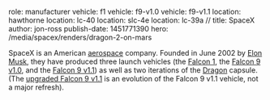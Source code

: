 role: manufacturer
vehicle: f1
vehicle: f9-v1.0
vehicle: f9-v1.1
location: hawthorne
location: lc-40
location: slc-4e
location: lc-39a
//
title: SpaceX
author: jon-ross
publish-date: 1451771390
hero: /media/spacex/renders/dragon-2-on-mars

SpaceX is an American [aerospace](wikipedia) company. Founded in June
2002 by [Elon Musk](term), they have produced three launch vehicles
(the [Falcon 1](term), the [Falcon 9 v1.0](term), and the
[Falcon 9 v1.1](term)) as well as two iterations of the [Dragon](term)
capsule. (The [upgraded Falcon 9 v1.1](term:f9ft) is
an evolution of the Falcon 9 v1.1 vehicle, not a major refresh).
